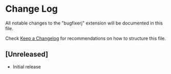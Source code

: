 # Change Log

All notable changes to the "bugfixerj" extension will be documented in this file.

Check [Keep a Changelog](http://keepachangelog.com/) for recommendations on how to structure this file.

## [Unreleased]

- Initial release